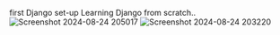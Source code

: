 first Django set-up 
Learning Django from scratch..
![Screenshot 2024-08-24 205017](https://github.com/user-attachments/assets/4c79332a-3d07-4aac-9305-4bddc4aaa955)
![Screenshot 2024-08-24 203220](https://github.com/user-attachments/assets/f5ee3818-1565-4d2b-a668-f3c12467f654)
